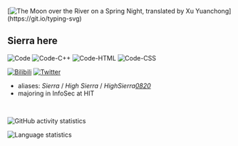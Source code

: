 <!-- <link href="https://fonts.googleapis.com/css2?family=Kalam:wght@400;700&display=swap" rel="stylesheet">
<link href="https://fonts.googleapis.com/css2?family=Klee%20One:wght@400;700&display=swap" rel="stylesheet">

<style>
    .kalam {
        font-family: 'Kalam', sans-serif;
    }
    /* .klee-one {
        font-family: 'Klee One', sans-serif;
    } */
    td {
        border: none;
        padding: 8px;
        text-align: left;
    }
    ul {
        list-style-type: none;
        padding-left: 0px;
    }
    ul li{
        padding-left: 15px;
    }
    ul li::before {
        content: "- ";
        margin-right: 8px;
    }
</style>

<p class="kalam" style="font-size:1.5em;text-align:center;">
    Many generations have come and pasted away;<br>
    From year to year the moons look alike, old and new.<br>
    We do not know tonight for whom she sheds her ray,<br>
    But hear the river say to its water adieu.
</p> -->

[![The Moon over the River on a Spring Night, translated by Xu Yuanchong](https://readme-typing-svg.demolab.com?font=Kalam&pause=1000&vCenter=true&random=false&width=512&separator=%3C&lines=In+spring+the+river+rises+as+high+as+the+sea%2C%3CAnd+with+the+river%E2%80%99s+rise+the+moon+uprises+bright.%3CShe+follows+the+rolling+waves+for+ten+thousand+li%2C%3CAnd+where+the+river+flows%2C+there+overflows+her+light.%3CThe+river+winds+around+the+fragrant+islet+where%3CThe+blooming+flowers+in+her+light+all+look+like+snow.%3CYou+cannot+tell+her+beams+from+hoar+frost+in+the+air%2C%3CNor+from+white+sand+upon+Farewell+Beach+below.%3CNo+dust+has+stained+the+water+blending+with+the+skies;%3CA+lonely+wheel+like+moon+shines+brilliant+far+and+wide.%3CWho+by+the+riverside+first+saw+the+moon+arise%3F%3CWhen+did+the+moon+first+see+a+man+by+riverside%3F%3CMany+generations+have+come+and+pasted+away;%3CFrom+year+to+year+the+moons+look+alike%2C+old+and+new.%3CWe+do+not+know+tonight+for+whom+she+sheds+her+ray%2C%3CBut+hear+the+river+say+to+its+water+adieu.%3CAway%2C+away+is+sailing+a+single+cloud+white;%3COn+Farewell+Beach+pining+away+maples+green.%3CWhere+is+the+wanderer+sailing+his+boat+tonight%3F%3CWho%2C+pining+away%2C+on+the+moonlit+rails+would+learn%3F%3CAlas!+The+moon+is+lingering+over+the+tower;%3CIt+should+have+seen+her+dressing+table+all+alone.%3CShe+may+roll+curtains+up%2C+but+light+is+still+in+her+bower;%3CShe+may+wash%2C+but+moonbeams+still+remain+on+the+stone.%3CShe+sees+the+moon%2C+but+her+husband+is+out+of+sight;%3CShe+would+follow+the+moonbeams+to+shine+on+his+face.%3CBut+message-bearing+swans+can%E2%80%99t+fly+out+of+moonlight%2C%3CNor+letter-sending+fish+can+leap+out+of+their+place.%3CHe+dreamed+of+flowers+falling+o'er+the+pool+last+night;%3CAlas!+Spring+has+half+gone%2C+but+he+can't+homeward+go.%3CThe+water+bearing+spring+will+run+away+in+flight;%3CThe+moon+over+the+pool+will+sink+low.%3CIn+the+mist+on+the+sea+the+slanting+moon+will+hide;%3CIt%E2%80%99s+a+long+way+between+northern+hills+to+southern+streams.%3CHow+many+can+go+home+by+moonlight+on+the+tide%3F%3CThe+sinking+moon+sheds+o'ver+riverside+trees+but+dreams.)](https://git.io/typing-svg)

## Sierra here

![Code](https://img.shields.io/badge/-Python-informational?&logo=python&logoColor=white&color=red) ![Code-C++](https://img.shields.io/badge/-C%2B%2B-informational?&logo=c%2B%2B&logoColor=white&color=green) ![Code-HTML](https://img.shields.io/badge/-HTML-informational?&logo=htmx&logoColor=white&color=blue) ![Code-CSS](https://img.shields.io/badge/-CSS-informational?&logo=csswizardry&logoColor=white&color=yellow)

[![Bilibili](https://img.shields.io/badge/dynamic/json?label=HighSierra_&logo=bilibili&query=%24.data.follower&url=https%3A%2F%2Fapi.bilibili.com%2Fx%2Frelation%2Fstat%3Fvmid%3D351436014&color=blue&style=flat&logoColor=white)](https://space.bilibili.com/351436014) [![Twitter](https://img.shields.io/badge/-HighSierra0820-informational?&logo=x&logoColor=white)](https://twitter.com/HighSierra0820)

<ul>
    <li>aliases: <i>Sierra</i> / <i>High Sierra</i> / <i>HighSierra<a href="https://en.wikipedia.org/wiki/Orangestar">0820</a></i></li>
    <li>majoring in InfoSec at HIT
</ul>
<br>

![GitHub activity statistics](https://github-readme-stats.vercel.app/api?username=HighSierra0820&show_icons=true)

![Language statistics](https://github-readme-stats.vercel.app/api/top-langs/?username=HighSierra0820&layout=compact&size_weight=0.5&count_weight=0.5&langs_count=8)
